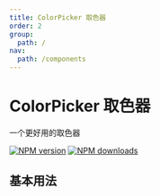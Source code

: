 ```yaml
---
title: ColorPicker 取色器
order: 2
group:
  path: /
nav:
  path: /components
---
```


# ColorPicker 取色器

一个更好用的取色器

[![NPM version][version-image]][version-url] [![NPM downloads][download-image]][download-url]

<!-- npm url -->

[version-image]: http://img.shields.io/npm/v/@arvinxu/color-picker.svg?color=deepgreen&label=latest
[version-url]: http://npmjs.org/package/@arvinxu/color-picker
[download-image]: https://img.shields.io/npm/dm/@arvinxu/color-picker.svg
[download-url]: https://npmjs.org/package/@arvinxu/color-picker

## 基本用法

<code src="../demos/Basic" />
